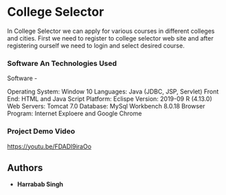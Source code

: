 # College Selector

In College Selector we can apply for various courses in different colleges and cities. First we need to register to college selector web site and after registering ourself we need to login and select desired course.

### Software An Technologies Used

Software -

Operating System: Window 10 
Languages: Java (JDBC, JSP, Servlet) 
Front End: HTML and Java Script 
Platform: Eclispe Version: 2019-09 R (4.13.0)
Web Servers: Tomcat 7.0 
Database: MySql Workbench 8.0.18
Browser Program: Internet Exploere and Google Chrome  


### Project Demo Video

https://youtu.be/FDADl9iraOo

## Authors

* **Harrabab Singh** 




